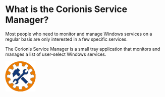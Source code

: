 # What is the Corionis Service Manager?

Most people who need to monitor and manage Windows services on a regular basis are only interested in a few specific services.

The Corionis Service Manager is a small tray application that monitors and manages a list of user-select Windows services.

![One of the icons](https://github.com/Corionis/CorionisServiceManager/raw/master/docs/res/manager-round.bronco.png)


